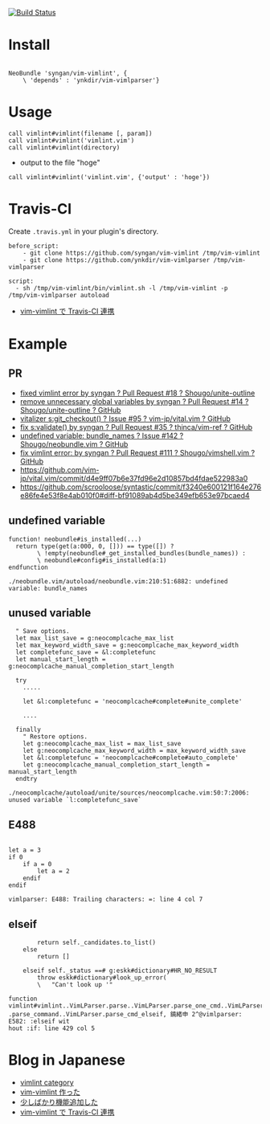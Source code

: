 [![Build Status](https://travis-ci.org/syngan/vim-vimlint.svg?branch=master)](https://travis-ci.org/syngan/vim-vimlint)

# Install

```vim

NeoBundle 'syngan/vim-vimlint', {
    \ 'depends' : 'ynkdir/vim-vimlparser'}
```

# Usage

```vim
call vimlint#vimlint(filename [, param])
call vimlint#vimlint('vimlint.vim')
call vimlint#vimlint(directory)
```

- output to the file "hoge"
```vim
call vimlint#vimlint('vimlint.vim', {'output' : 'hoge'})
```

# Travis-CI

Create `.travis.yml` in your plugin's directory.
```
before_script:
    - git clone https://github.com/syngan/vim-vimlint /tmp/vim-vimlint
    - git clone https://github.com/ynkdir/vim-vimlparser /tmp/vim-vimlparser

script:
  - sh /tmp/vim-vimlint/bin/vimlint.sh -l /tmp/vim-vimlint -p /tmp/vim-vimlparser autoload
```

- [vim-vimlint で Travis-CI 連携](http://d.hatena.ne.jp/syngan/20140321/1395411106)


# Example

## PR

- [fixed vimlint error by syngan ? Pull Request #18 ? Shougo/unite-outline](https://github.com/Shougo/unite-outline/pull/18)
- [remove unnecessary global variables by syngan ? Pull Request #14 ? Shougo/unite-outline ? GitHub](https://github.com/Shougo/unite-outline/pull/14)
- [vitalizer s:git_checkout() ? Issue #95 ? vim-jp/vital.vim ? GitHub](https://github.com/vim-jp/vital.vim/issues/95)
- [fix s:validate() by syngan ? Pull Request #35 ? thinca/vim-ref ? GitHub](https://github.com/thinca/vim-ref/pull/35)
- [undefined variable: bundle_names ? Issue #142 ? Shougo/neobundle.vim ? GitHub](https://github.com/Shougo/neobundle.vim/issues/142)
- [fix vimlint error: by syngan ? Pull Request #111 ? Shougo/vimshell.vim ? GitHub](https://github.com/Shougo/vimshell.vim/pull/111)
- https://github.com/vim-jp/vital.vim/commit/d4e9ff07b6e37fd96e2d10857bd4fdae522983a0
- https://github.com/scrooloose/syntastic/commit/f3240e600121f164e276e86fe4e53f8e4ab010f0#diff-bf91089ab4d5be349efb653e97bcaed4

## undefined variable

```vim
function! neobundle#is_installed(...)
  return type(get(a:000, 0, [])) == type([]) ?
        \ !empty(neobundle#_get_installed_bundles(bundle_names)) :
        \ neobundle#config#is_installed(a:1)
endfunction

```

```vim
./neobundle.vim/autoload/neobundle.vim:210:51:6882: undefined variable: bundle_names
```

## unused variable

```vim
  " Save options.
  let max_list_save = g:neocomplcache_max_list
  let max_keyword_width_save = g:neocomplcache_max_keyword_width
  let completefunc_save = &l:completefunc
  let manual_start_length = g:neocomplcache_manual_completion_start_length

  try
    .....

    let &l:completefunc = 'neocomplcache#complete#unite_complete'

    ....

  finally
    " Restore options.
    let g:neocomplcache_max_list = max_list_save
    let g:neocomplcache_max_keyword_width = max_keyword_width_save
    let &l:completefunc = 'neocomplcache#complete#auto_complete'
    let g:neocomplcache_manual_completion_start_length = manual_start_length
  endtry

```

```vim
./neocomplcache/autoload/unite/sources/neocomplcache.vim:50:7:2006: unused variable `l:completefunc_save`
```

## E488

```vim

let a = 3
if 0
    if a = 0
		let a = 2
	endif
endif
```
```vim
vimlparser: E488: Trailing characters: =: line 4 col 7
```

## elseif

```vim
        return self._candidates.to_list()
    else
        return []

    elseif self._status ==# g:eskk#dictionary#HR_NO_RESULT
        throw eskk#dictionary#look_up_error(
        \   "Can't look up '"
``` 

```vim
function vimlint#vimlint..VimLParser.parse..VimLParser.parse_one_cmd..VimLParser
.parse_command..VimLParser.parse_cmd_elseif, 鐃緒申 2^@vimlparser: E582: :elseif wit
hout :if: line 429 col 5
```

# Blog in Japanese

- [vimlint category](http://d.hatena.ne.jp/syngan/searchdiary?word=*[vim-vimlint])
- [vim-vimlint 作った](http://d.hatena.ne.jp/syngan/20131122/1385046290)
- [少しばかり機能追加した](http://d.hatena.ne.jp/syngan/20131130/1385816375)
- [vim-vimlint で Travis-CI 連携](http://d.hatena.ne.jp/syngan/20140321/1395411106)
